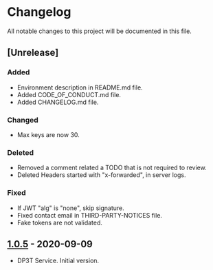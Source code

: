 # Changelog

All notable changes to this project will be documented in this file.

## [Unrelease]

### Added

- Environment description in README.md file.
- Added CODE_OF_CONDUCT.md file.
- Added CHANGELOG.md file.

### Changed

- Max keys are now 30.

### Deleted

- Removed a comment related a TODO that is not required to review.
- Deleted Headers started with "x-forwarded", in server logs.

### Fixed

- If JWT "alg" is "none", skip signature.
- Fixed contact email in THIRD-PARTY-NOTICES file.
- Fake tokens are not validated.

## [1.0.5] - 2020-09-09

* DP3T Service. Initial version.

[Unreleased]: https://github.com/RadarCOVID/radar-covid-backend-dp3t-server/compare/1.0.5.RELEASE...develop
[1.0.5]: https://github.com/RadarCOVID/radar-covid-backend-dp3t-server/releases/tag/1.0.5.RELEASE
